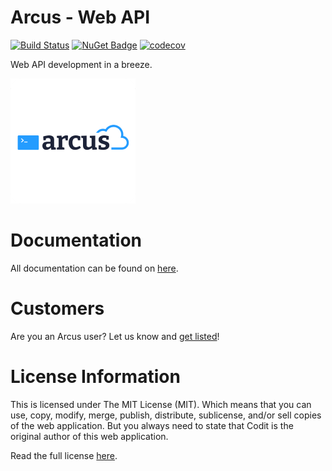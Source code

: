# Arcus - Web API
[![Build Status](https://dev.azure.com/codit/Arcus/_apis/build/status/Commit%20builds/CI%20-%20Arcus.WebApi?branchName=main)](https://dev.azure.com/codit/Arcus/_build/latest?definitionId=733&branchName=main)
[![NuGet Badge](https://buildstats.info/nuget/Arcus.WebApi.Security?includePreReleases=true)](https://www.nuget.org/packages/Arcus.WebApi.Security/)
[![codecov](https://codecov.io/gh/arcus-azure/arcus.webapi/branch/main/graph/badge.svg?token=65P1YCXNXP)](https://codecov.io/gh/arcus-azure/arcus.webapi)

Web API development in a breeze.

![Arcus](https://raw.githubusercontent.com/arcus-azure/arcus/master/media/arcus.png)

# Documentation
All documentation can be found on [here](https://webapi.arcus-azure.net/).

# Customers
Are you an Arcus user? Let us know and [get listed](https://bit.ly/become-a-listed-arcus-user)!

# License Information
This is licensed under The MIT License (MIT). Which means that you can use, copy, modify, merge, publish, distribute, sublicense, and/or sell copies of the web application. But you always need to state that Codit is the original author of this web application.

Read the full license [here](https://github.com/arcus-azure/arcus.webapi/blob/master/LICENSE).
